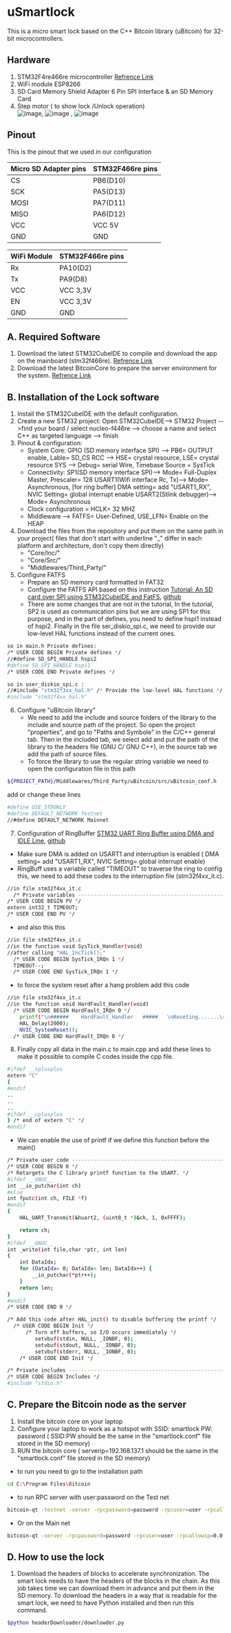 # uSmartlock

This is a micro smart lock based on the C++ Bitcoin library (uBitcoin) for 32-bit microcontrollers. 

## Hardware
1. STM32F4re466re microcontroller [Refrence Link](https://www.st.com/en/evaluation-tools/nucleo-f446re.html)  
2. WiFi module ESP8266 
3. SD Card Memory Shield Adapter 6 Pin SPI Interface & an SD Memory Card
4. Step motor ( to show lock /Unlock operation) </br>
![image](images/stm32F466re.jpg), ![image](images/ESP-01(ESP8266).jpg) , ![image](images/SD_Memory_Modul.jpg) 
## Pinout
This is the pinout that we used in our configuration

| Micro SD Adapter pins  | STM32F466re pins |
| ------------- | ------------- |
| CS            | PB6(D10)  |
| SCK           | PA5(D13)  |
| MOSI          | PA7(D11)  |
| MISO          | PA6(D12)  |
| VCC           | VCC 5V    |
| GND           | GND       |

| WiFi Module   | STM32F466re pins |
| ------------- | -------------    |
| Rx            | PA10(D2)         |
| Tx            | PA9(D8)          |
| VCC           | VCC 3,3V         |
| EN            | VCC 3,3V         |
| GND           | GND              |

## A. Required Software
1. Download the latest STM32CubeIDE to compile and download the app on the mainboard (stm32f466re). [Refrence Link](https://www.st.com/en/evaluation-tools/nucleo-f446re.html)
2. Download the latest BitcoinCore to prepare the server environment for the system. [Refrence Link](https://bitcoin.org/en/bitcoin-core/)


## B. Installation of the Lock software 

1. Install the STM32CubeIDE with the default configuration.
2. Create a new STM32 project: Open STM32CubeIDE--> STM32 Project -->find your board / select nucleo-f446re --> choose a name and select C++ as targeted language --> finish
3. Pinout & configuration:
   - System Core:
     GPIO (SD memory interface SPI) --> PB6= OUTPUT enable, Lable= SD_CS
     RCC --> HSE= crystal resource, LSE= crystal resource
     SYS --> Debug= serial Wire, Timebase Source = SysTick
   - Connectivity:
     SP1(SD memory interface SPI)--> Mode= Full-Duplex Master, Prescaler= 128
     USART1(Wifi interface Rc, Tx)--> Mode= Asynchronous, [for ring buffer] DMA setting= add "USART1_RX", NVIC Setting= global interrupt enable
     USART2(Stlink debugger)--> Mode= Asynchronous
    - Clock configuration = HCLK= 32 MHZ
    - Middleware --> FATFS= User-Defined, USE_LFN= Enable on the HEAP
4. Download the files from the repository and put them on the same path in your project( files that don't start with underline "_" differ in each platform and architecture, don't copy them directly)
   - "Core/Inc/"
   - "Core/Src/"
   - "Middlewares/Third_Party/"
5. Configure FATFS
   - Prepare an SD memory card formatted in FAT32 
   - Configure the FATFS API based on this instruction [Tutorial: An SD card over SPI using STM32CubeIDE and FatFS](https://01001000.xyz/2020-08-09-Tutorial-STM32CubeIDE-SD-card/), [github](https://github.com/kiwih/cubeide-sd-card/tree/master)
   - There are some changes that are not in the tutorial, In the tutorial, SP2 is used as communication pins but we are using SP1 for this purpose, and in the part of defines, you need to define hspi1 instead of hspi2. Finally in the file ser_diskio_spi.c, we need to provide our low-level HAL functions instead of the current ones.
```sh
so in main.h Private defines:
/* USER CODE BEGIN Private defines */
//#define SD_SPI_HANDLE hspi2
#define SD_SPI_HANDLE hspi1
/* USER CODE END Private defines */
```    
```sh
so in user_diskio_spi.c :
//#include "stm32f3xx_hal.h" /* Provide the low-level HAL functions */
#include "stm32f4xx_hal.h"
```
6. Configure "uBitcoin library"
     - We need to add the include and source folders of the library to the include and source path of the project. So open the project "properties", and go to "Paths and Symbole" in the C/C++ general tab. Then in the included tab, we select add and put the path of the library to the headers file (GNU C/ GNU C++), in the source tab we add the path of source files.
     - To force the library to use the regular string variable we need to open the configuration file in this path
```sh
${PROJECT_PATH}/Middlewares/Third_Party/uBitcoin/src/uBitcoin_conf.h
```
add or change these lines
```sh
#define USE_STDONLY
#define DEFAULT_NETWORK Testnet
//#define DEFAULT_NETWORK Mainnet
```
7. Configuration of RingBuffer [STM32 UART Ring Buffer using DMA and IDLE Line](https://controllerstech.com/uart-dma-with-idle-line-detection/), [github](https://github.com/controllerstech/STM32/tree/master/UART%20CIRCULAR%20BUFFER)
- Make sure DMA is added on USART1 and interruption is enabled ( DMA setting= add "USART1_RX", NVIC Setting= global interrupt enable)
- RingBuff uses a variable called "TIMEOUT" to traverse the ring to config this, we need to add these codes to the interruption file (stm32f4xx_it.c).
```sh
//in file stm32f4xx_it.c
  /* Private variables ---------------------------------------------------------*/
/* USER CODE BEGIN PV */
extern int32_t TIMEOUT;
/* USER CODE END PV */
```
- and also this this

```sh
//in file stm32f4xx_it.c
//in the function void SysTick_Handler(void)
//after calling "HAL_IncTick();"
  /* USER CODE BEGIN SysTick_IRQn 1 */
  TIMEOUT--;
  /* USER CODE END SysTick_IRQn 1 */
```

 - to force the system reset after a hang problem add this code

```sh
//in file stm32f4xx_it.c
//in the function void HardFault_Handler(void)
  /* USER CODE BEGIN HardFault_IRQn 0 */
	printf("\n######	HardFault_Handler	#####   \nReseting.......\r");
	HAL_Delay(2000);
	NVIC_SystemReset();
  /* USER CODE END HardFault_IRQn 0 */
```


8. Finally copy all data in the main.c to main.cpp and add these lines to make it possible to compile C codes inside the cpp file.
```sh
#ifdef __cplusplus
extern "C"
{
#endif
..
..
..
#ifdef __cplusplus
} /* end of extern "C" */
#endif
```
   - We can enable the use of printf if we define this function before the main()
```sh
/* Private user code ---------------------------------------------------------*/
/* USER CODE BEGIN 0 */
/* Retargets the C library printf function to the USART. */
#ifdef __GNUC__
int __io_putchar(int ch)
#else
int fputc(int ch, FILE *f)
#endif
{
    HAL_UART_Transmit(&huart2, (uint8_t *)&ch, 1, 0xFFFF);

    return ch;
}
#ifdef __GNUC__
int _write(int file,char *ptr, int len)
{
    int DataIdx;
    for (DataIdx= 0; DataIdx< len; DataIdx++) {
        __io_putchar(*ptr++);
    }
    return len;
}
#endif
/* USER CODE END 0 */
```
```sh
/* Add this code after HAL_init() to disable buffering the printf */
  /* USER CODE BEGIN Init */
  	  /* Turn off buffers, so I/O occurs immediately */
  	     setvbuf(stdin, NULL, _IONBF, 0);
  	     setvbuf(stdout, NULL, _IONBF, 0);
  	     setvbuf(stderr, NULL, _IONBF, 0);
    /* USER CODE END Init */
```
```sh
/* Private includes ----------------------------------------------------------*/
/* USER CODE BEGIN Includes */
#include "stdio.h"
```

  ## C. Prepare the Bitcoin node as the server
  1. Install the bitcoin core on your laptop
  2. Configure your laptop to work as a hotspot with SSID: smartlock  PW: password ( SSID:PW should be the same in the "smartlock.conf" file stored in the SD memory)
  3. RUN the bitcoin core ( serverip=192.168.137.1 should be the same in the "smartlock.conf" file stored in the SD memory)

- to run you need to go to the installation path

```sh
cd C:\Program Files\Bitcoin
```

- to run RPC server with user:password on the Test net 
     
```sh
bitcoin-qt -testnet -server -rpcpassword=password -rpcuser=user -rpcallowip=0.0.0.0/0 -rpcbind=192.168.137.1
```

- Or on the Main net
      
```sh
bitcoin-qt -server -rpcpassword=password -rpcuser=user -rpcallowip=0.0.0.0/0 -rpcbind=192.168.137.1
```


 ## D. How to use the lock
1. Download the headers of blocks to accelerate synchronization. The smart lock needs to have the headers of the blocks in the chain. As this job takes time we can download them in advance and put them in the SD memory. To download the headers in a way that is readable for the smart lock, we need to have Python installed and then run this command.
    
```sh
$python headerDownloader/downlowder.py
```     



